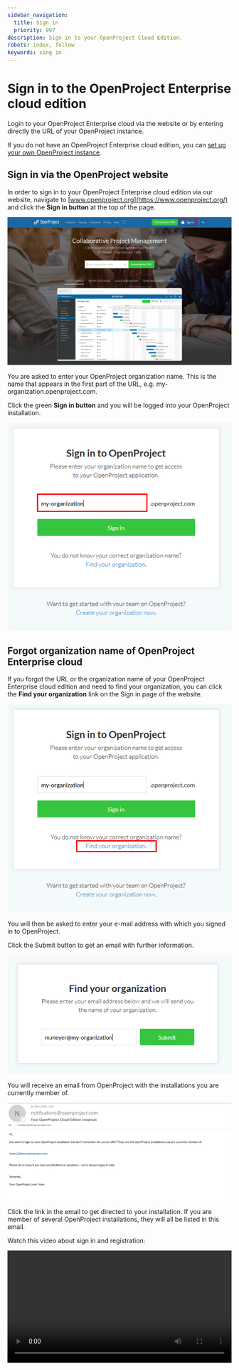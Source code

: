 ```yaml
---
sidebar_navigation:
  title: Sign in
  priority: 997
description: Sign in to your OpenProject Cloud Edition.
robots: index, follow
keywords: sing in
---
```


# Sign in to the OpenProject Enterprise cloud edition

Login to your OpenProject Enterprise cloud via the website or by entering directly the URL of your OpenProject instance.

If you do not have an OpenProject Enterprise cloud edition, you can [set up your own OpenProject instance](../create-cloud-trial).

## Sign in via the OpenProject website

In order to sign in to your OpenProject Enterprise cloud edition via our website, navigate to [www.openproject.org](https://www.openproject.org/) and click the **Sign in button** at the top of the page.

![Sign-in-website](Sign-in-website.png)

You are asked to enter your OpenProject organization name. This is the name that appears in the first part of the URL, e.g. my-organization.openproject.com.

Click the green **Sign in button** and you will be logged into your OpenProject installation.

![Sign-in-enter-organization](Sign-in-enter-organization.png)



## Forgot organization name of OpenProject Enterprise cloud

If you forgot the URL or the organization name of your OpenProject Enterprise cloud edition and need to find your organization, you can click the **Find your organization** link on the Sign in page of the website.

![Sign-in-find-organization](Sign-in-find-organization.png)

You will then be asked to enter your e-mail address with which you signed in to OpenProject.

Click the Submit button to get an email with further information.

![Forgot organization](image-20191203175438315.png)

You will receive an email from OpenProject with the installations you are currently member of.



![E-Mail-Instances](E-Mail-Instances.png)

Click the link in the email to get directed to your installation. If you are member of several OpenProject installations, they will all be listed in this email.

Watch this video about sign in and registration:

<video src="https://www.openproject.org/wp-content/uploads/2020/12/OpenProject-Sign-in-and-Registration-2.mp4" type="video/mp4" controls="" style="width:100%"></video>